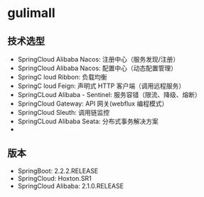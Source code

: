 # gulimall

## 技术选型
- SpringCloud Alibaba Nacos: 注册中心（服务发现/注册）
- SpringCloud Alibaba Nacos: 配置中心（动态配置管理）
- SpringC loud Ribbon: 负载均衡
- SpringC loud Feign: 声明式 HTTP 客户端（调用远程服务）
- SpringCLoud Alibaba - Sentinel: 服务容错（限流、降级、熔断）
- SpringCloud Gateway: API 网关(webflux 编程模式）
- SpringCloud Sleuth: 调用链监控
- SpringCLoud Alibaba Seata: 分布式事务解决方案
- 
## 版本
- SpringBoot: 2.2.2.RELEASE
- SpringCloud: Hoxton.SR1
- SpringCloud Alibaba: 2.1.0.RELEASE
